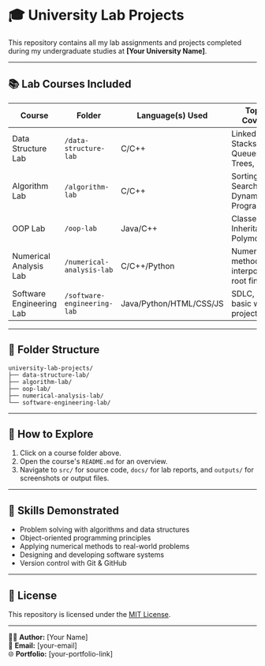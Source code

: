 # 🎓 University Lab Projects

This repository contains all my lab assignments and projects completed during my undergraduate studies at **[Your University Name]**.

---

## 📚 Lab Courses Included
| Course | Folder | Language(s) Used | Topics Covered |
|--------|--------|------------------|----------------|
| Data Structure Lab | `/data-structure-lab` | C/C++ | Linked Lists, Stacks, Queues, Trees, Graphs |
| Algorithm Lab | `/algorithm-lab` | C/C++ | Sorting, Searching, Dynamic Programming |
| OOP Lab | `/oop-lab` | Java/C++ | Classes, Inheritance, Polymorphism |
| Numerical Analysis Lab | `/numerical-analysis-lab` | C/C++/Python | Numerical methods, interpolation, root finding |
| Software Engineering Lab | `/software-engineering-lab` | Java/Python/HTML/CSS/JS | SDLC, UML, basic web projects |

---

## 📂 Folder Structure
```
university-lab-projects/
├── data-structure-lab/
├── algorithm-lab/
├── oop-lab/
├── numerical-analysis-lab/
└── software-engineering-lab/
```

---

## 🚀 How to Explore
1. Click on a course folder above.
2. Open the course's `README.md` for an overview.
3. Navigate to `src/` for source code, `docs/` for lab reports, and `outputs/` for screenshots or output files.

---

## 🧠 Skills Demonstrated
- Problem solving with algorithms and data structures
- Object-oriented programming principles
- Applying numerical methods to real-world problems
- Designing and developing software systems
- Version control with Git & GitHub

---

## 📜 License
This repository is licensed under the [MIT License](LICENSE).

---
👨‍💻 **Author:** [Your Name]  
📧 **Email:** [your-email]  
🌐 **Portfolio:** [your-portfolio-link]
